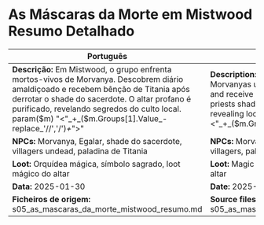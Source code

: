 # As Máscaras da Morte em Mistwood  Resumo Detalhado

| Português                                                                                                                                                                                                                                | English                                                                                                                                                                                                                           |
| ---------------------------------------------------------------------------------------------------------------------------------------------------------------------------------------------------------------------------------------- | --------------------------------------------------------------------------------------------------------------------------------------------------------------------------------------------------------------------------------- |
| **Descrição:** Em Mistwood, o grupo enfrenta mortos-vivos de Morvanya. Descobrem diário amaldiçoado e recebem bênção de Titania após derrotar o shade do sacerdote. O altar profano é purificado, revelando segredos do culto local. param($m) "<"_+_($m.Groups[1].Value_-replace_'//','/')_+_">"  | **Description:** In Mistwood, the group faces Morvanyas undead. They discover a cursed diary and receive Titanias blessing after defeating the priests shade. The profane altar is cleansed, revealing local cult secrets. param($m) "<"_+_($m.Groups[1].Value_-replace_'//','/')_+_">"  |
| **NPCs:** Morvanya, Egalar, shade do sacerdote, villagers undead, paladina de Titania                                                                                                                                                    | **NPCs:** Morvanya, Egalar, priests shade, undead villagers, paladin of Titania                                                                                                                                                  |
| **Loot:** Orquídea mágica, símbolo sagrado, loot mágico do altar                                                                                                                                                                         | **Loot:** Magic orchid, holy symbol, magical loot from altar                                                                                                                                                                      |
| **Data:** 2025-01-30                                                                                                                                                                                                                     | **Date:** 2025-01-30                                                                                                                                                                                                              |
| **Ficheiros de origem:** s05_as_mascaras_da_morte_mistwood_resumo.md                                                                                                                                                                     | **Source files:** s05_as_mascaras_da_morte_mistwood_resumo.md                                                                                                                                                                     |

























